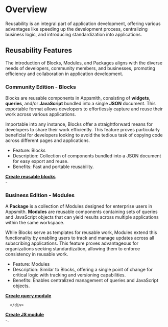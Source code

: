
# Overview

Reusability is an integral part of application development, offering various advantages like speeding up the development process, centralizing business logic, and introducing standardization into applications.

## Reusability Features

The introduction of Blocks, Modules, and Packages aligns with the diverse needs of developers, community members, and businesses, promoting efficiency and collaboration in application development.


### Community Edition - Blocks

Blocks are reusable components in Appsmith, consisting of **widgets**, **queries**, and/or **JavaScript** bundled into a single **JSON** document. This exportable format allows developers to effortlessly capture and reuse their work across various applications. 

Importable into any instance, Blocks offer a straightforward means for developers to share their work efficiently. This feature proves particularly beneficial for developers looking to avoid the tedious task of copying code across different pages and applications.

* Feature: Blocks
* Description: Collection of components bundled into a JSON document for easy export and reuse.
* Benefits: Fast and portable reusability.

<div className="containerGridSampleApp">
   <div className="containerColumnSampleApp columnGrid column-one">
    <div className="containerCol">
      </div> 
      <b><a href="/help-and-support/troubleshooting-guide/deployment-errors">Create reusable blocks</a></b>
      <div className="containerDescription">
         -
      </div>
   </div>

 
</div>


### Business Edition - Modules

A **Package** is a collection of Modules designed for enterprise users in Appsmith. **Modules** are reusable components containing sets of queries and JavaScript objects that can yield results across multiple applications within the same workspace.

While Blocks serve as templates for reusable work, Modules extend this functionality by enabling users to track and manage updates across all subscribing applications. This feature proves advantageous for organizations seeking standardization, allowing them to enforce consistency in reusable work. 

<ZoomImage
  src="/img/package.png" 
  alt="Package"
  caption=""
/>


* Feature: Modules
* Description: Similar to Blocks, offering a single point of change for critical logic with tracking and versioning capabilities.
* Benefits: Enables centralized management of queries and JavaScript objects.


<div className="containerGridSampleApp">
   <div className="containerColumnSampleApp columnGrid column-one">
    <div className="containerCol">
      </div> 
      <b><a href="/help-and-support/troubleshooting-guide/deployment-errors">Create query module</a></b>
      <div className="containerDescription">
         
      </div>
   </div>

   <div className="containerColumnSampleApp columnGrid column-one">
    <div className="containerCol">
      </div> 
      <b><a href="/help-and-support/troubleshooting-guide/application-errors">Create JS module</a></b>
      <div className="containerDescription"> -.</div>
   </div>
</div>



